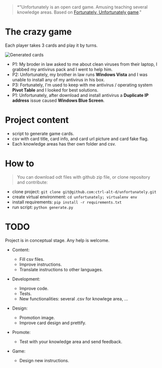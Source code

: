 >*"Unfortunately is an open card game. Amusing teaching several knowledge areas. Based on [Fortunately, Unfortunately game](https://en.wikipedia.org/wiki/Fortunately,_Unfortunately)."

The crazy game
==============

Each player takes 3 cards and play it by turns.

![Generated cards](http://i.imgur.com/qBWKJgB.png)

- P1: My broder in law asked to me about clean viruses from their laptop, I grabbed my antivirus pack and I went to help him.
- P2: Unfortunately, my brother in law runs **Windows Vista** and I was unable to install any of my antivirus in his box.  
- P3: Fortunately, I'm used to keep with me antivirus / operating system **Pivot Table** and I looked for best solutions.  
- P1: Unfortunately, after download and install antivirus a **Duplicate IP address** issue caused **Windows Blue Screen**.  

Project content
===============

* script to generate game cards.
* csv with card title, card info, and card url picture and card fake flag.
* Each knowledge areas has ther own folder and csv.

How to
======

>You can download odt files with github zip file, or clone repository and contribute:

* clone project:  `git clone git@github.com:ctrl-alt-d/unfortunately.git`
* create virtual environment: `cd unfortunately; virtualenv env`
* install requirements:  `pip install -r requirements.txt`
* run script:  `python generate.py`

TODO
====

Project is in conceptual stage. Any help is welcome.

* Content:
    * Fill csv files.
	* Improve instructions.
    * Translate instructions to other languages.
    
* Development:
    * Improve code.
    * Tests.
    * New functionalities: several .csv for knowlege area, ...
    
* Design:
    * Promotion image.
    * Improve card design and prettify.
    
* Promote:
    * Test with your knowledge area and send feedback.
    
* Game:     
    * Design new instructions.
    
    
        
    
    
        

